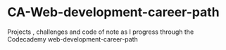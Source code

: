 # CA-Web-development-career-path
 Projects , challenges and code of note as I progress through the Codecademy web-development-career-path
